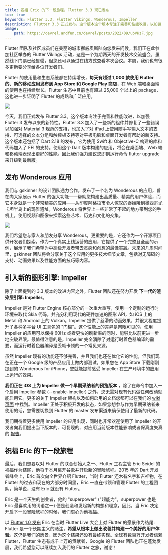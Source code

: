 ```yaml
---
title: 祝福 Eric 的下一段旅程，Flutter 3.3 现已发布
toc: true
keywords: Flutter 3.3, Flutter Vikings, Wonderous, Impeller
description: Flutter 3.3 正式发布，这个版本这个版本专注于完善和性能改进，以加强 Flutter 3 发布以来的新特性。
image:
    path: https://devrel.andfun.cn/devrel/posts/2022/09/ubVHzF.jpg
---
```


Flutter 团队及社区成员们在美丽的城市挪威奥斯陆向您发来问候，我们正在此参加社区举办的 Flutter Vikings 活动，这是一个为期两天的开发技术交流盛会，虽然线下门票已经售罄，但您还可以通过在线方式查看本次会议。本周，我们也有很多更新要分享给各位开发者们。

Flutter 的使用量和生态系统都在持续增长，**每天有超过 1,000 款使用 Flutter 的、新的移动应用发布到 App Store 和 Google Play 商店**，在 Web 端和桌面端的使用也在持续增长。Flutter 生态中目前也有超过 25,000 个以上的 package，这也进一步证明了 Flutter 的成熟和广泛应用。

![](https://devrel.andfun.cn/devrel/posts/2022/09/ubVHzF.jpg)

今天，我们正式发布 Flutter 3.3。这个版本专注于完善和性能改进，以加强 Flutter 3 发布以来的新特性。Flutter 3.3 加入了一些新的组件并修复了一些错误以加强对 Material 3 规范的支持，也加入了对 iPad 上使用随手写输入文本的支持、可选择的文本分组和触控板支持等对平板电脑和桌面开发者有帮助的新支持。这个版本还包括了 Dart 2.18 的发布，它为使用 Swift 和 Objective-C 构建的库和代码加入了 FFI 的支持。使用这个 Dart 版本构建的应用，将会在桌面端、Web 端和移动端表现出更好的性能。因此我们强力建议您即刻运行命令 flutter upgrade 来升级到最新版。

## **发布 Wonderous 应用**

我们与 gskinner 的设计团队通力合作，发布了一个名为 Wonderous 的应用，旨在向大家展示 Flutter 的强大功能——帮助您构建出高质量、精美的用户体验，而它本身就是一个非常精美的应用——从印度阿格拉市令人惊叹的泰姬陵到墨西哥尤卡坦半岛上的玛雅遗址，Wonderous 将世界上一些非常了不起的地方带到您的手机上，使用视频和图像来探索这些艺术、历史和文化的交集。

![](https://devrel.andfun.cn/devrel/posts/2022/09/TDcEt8.jpg)

我们希望您与家人和朋友分享 Wonderous，更重要的是，它还作为一个开源项目供开发者们探索。作为一个真实上线运营的应用，它提供了一个完整且全面的示例，展示了我们希望为中高级开发者带去灵感和创想的最佳实践。未来的几周时间里，gskinner 团队将会分享关于这个应用的更多技术细节文章，包括对无障碍的支持、动画效果以及性能方面的技巧等内容。

## **引入新的图形引擎: Impeller**

除了上面提到的 3.3 版本的改进内容之外，Flutter 团队还在努力开发 **下一代的渲染层引擎: Impeller**。

Impeller 是对 Flutter Engine 核心部分的一次重大重写，使用一个定制的运行时环境来取代 Skia 代码，并充分利用现代的硬件加速的图形 API，如 iOS 上的 Metal 和 Android 上的 Vulkan。Impeller 提供了丝滑的动画效果，并很大程度提升了各种多平台 UI 工具包的 "门槛"。这个性能上的差异是肉眼可见的，使用 Impeller 的应用可以保持 60Hz 或者更快的刷新率的同时，能够比以前更进一步地突破界限。最值得注意的是，Impeller 完全消除了对运行时着色器编译的需要，而运行时着色器编译是丢帧卡顿的一个常见来源。

虽然 Impeller 现有的功能还不够完善，并且我们也还在优化它的性能，但我们现在正在一个 Google 级的产品应用上做内部测试。如果您在 App Store 下载刚刚提到的 Wonderous for iPhone，您就能提前感受 Impeller 在生产环境中的应用上运行的效果。

**我们正在 iOS 上为 Impeller 做一个早期采纳者的预览版本** ，除了在命令中加入一个启用 Impeller 参数 (--enable-impeller) 之外，您无需对现有代码做任何改动就能启用它。更多的关于 Impeller 架构以及如何启用的文档您都可以在我们的 [wiki 页面](https://github.com/flutter/flutter/wiki/Impeller "Impeller 概览") 中找到。Impeller 正处于积极开发的状态，如果您想参与作为早期采纳者来使用的话，您需要切换到 Flutter 的 master 发布渠道来确保使用了最新的代码。

我们期待着更多使用 Impeller 的应用出现，同时也非常欢迎使用了 Impeller 的开发者向我们提出当下版本的、可复现的、对应用当前版本性能影响或者保真度失真的 [报告](https://github.com/flutter/flutter/issues/new?assignees=&labels=created+via+performance+template&labels=impeller&template=4_performance_others.md&title=%5BImpeller%5D "提交性能影响或者保真度失真问题报告")。

## **祝福 Eric 的下一段旅程**

最后，我们想要以对 Flutter 的联合创始人之一、Flutter 工程主管 Eric Seidel 的祝福作为结尾，他将于本月离开谷歌并开启新的冒险旅程。2015 年的 Dart 开发者峰会上，Eric 首次向全世界介绍 Flutter，当时 Flutter 还木有名字和吉祥物，在 Flutter 的过去和现在的大部分时间里，Eric 一直在带领和管理 Flutter 的工程团队，简单说，没有 Eric 就没有 Flutter。

Eric 是一个天生的创业者，他的 "superpower" ("超能力"，superpower 也是 Eric 最喜欢用的词语之一) 便是创造和发起新的构想和理念，因此，当 Eric 决定开启下一段冒险旅程的时候，我们衷心为他祝福。

以 [Flutter 1.0 发布](https://developers.google.cn/events/flutter-live "Flutter 1.0 发布") Eric 在当时 Flutter Live 大会上对 Flutter 的愿景作为结尾: Flutter 是一个长期主义的赌注，**希望从根本上做出改善并构建一个美好的用户体验**。这仍是我们的愿景，因为这个结果还没有最终实现。全球有数百万开发者信赖 Flutter，Flutter 生态有成千上万的贡献者，Google 的 Flutter 团队也正在蓬勃发展，我们希望您可以继续加入我们的 Flutter 之旅，谢谢！
